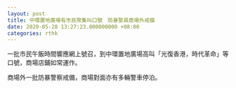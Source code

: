 ```yaml
---
layout: post
title: 中環置地廣場有市民聚集叫口號　防暴警員商場外戒備
date: 2020-05-28 13:27:23.000000000 +08:00
categories: rthk
---
```


一批巿民午飯時間響應網上號召，到中環置地廣場高叫「光復香港，時代革命」等口號，商場店鋪如常運作。

商場外一批防暴警察戒備，商場對面亦有多輛警車停泊。
